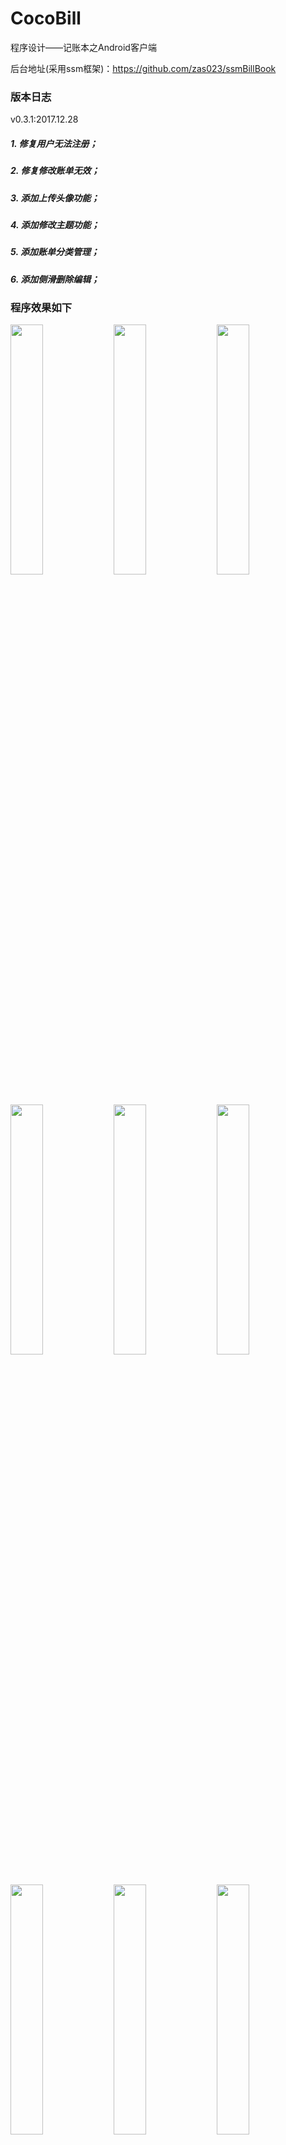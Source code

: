 # CocoBill
程序设计——记账本之Android客户端

后台地址(采用ssm框架)：https://github.com/zas023/ssmBillBook

### 版本日志
v0.3.1:2017.12.28
##### 1. 修复用户无法注册；
##### 2. 修复修改账单无效；
##### 3. 添加上传头像功能；
##### 4. 添加修改主题功能；
##### 5. 添加账单分类管理；
##### 6. 添加侧滑删除编辑；

### 程序效果如下
<p>
<img width="32%" src="https://github.com/zas023/CocoBill/blob/master/imgs/Screenshot_2017-12-30-18-12-00-517_com.copasso.co.png" />
<img width="32%" src="https://github.com/zas023/CocoBill/blob/master/imgs/Screenshot_2017-12-30-18-12-11-686_com.copasso.co.png" />
<img width="32%" src="https://github.com/zas023/CocoBill/blob/master/imgs/Screenshot_2017-12-30-18-12-18-721_com.copasso.co.png" />
<img width="32%" src="https://github.com/zas023/CocoBill/blob/master/imgs/Screenshot_2017-12-30-18-12-25-810_com.copasso.co.png" />
<img width="32%" src="https://github.com/zas023/CocoBill/blob/master/imgs/Screenshot_2017-12-30-18-12-33-936_com.copasso.co.png" />
<img width="32%" src="https://github.com/zas023/CocoBill/blob/master/imgs/Screenshot_2017-12-30-18-12-41-466_com.copasso.co.png" />
<img width="32%" src="https://github.com/zas023/CocoBill/blob/master/imgs/Screenshot_2017-12-30-18-13-09-779_com.copasso.co.png" />
<img width="32%" src="https://github.com/zas023/CocoBill/blob/master/imgs/Screenshot_2017-12-30-18-13-16-119_com.copasso.co.png" />
<img width="32%" src="https://github.com/zas023/CocoBill/blob/master/imgs/Screenshot_2017-12-30-18-16-39-866_com.copasso.co.png" />
<img width="32%" src="https://github.com/zas023/CocoBill/blob/master/imgs/Screenshot_2017-12-30-18-12-50-574_com.copasso.co.png" />
</p>
##### 注：本程序素材来源网络，如有影响你的权益，请及时联系本人

### Thanks to
 1. butterknife: https://github.com/JakeWharton/butterknife
 2. glide: https://github.com/bumptech/glide
 3. okhttp: https://github.com/square/okhttp
 4. MPAndroidChart: https://github.com/PhilJay/MPAndroidChart
 5. Android-PickerView: https://github.com/Bigkoo/Android-PickerView
 6. AwesomeSplash: https://github.com/ViksaaSkool/AwesomeSplash
